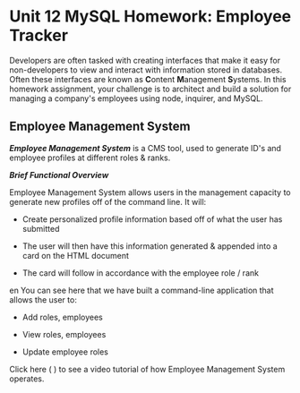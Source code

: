 
# Unit 12 MySQL Homework: Employee Tracker

Developers are often tasked with creating interfaces that make it easy for non-developers to view and interact with information stored in databases. Often these interfaces are known as **C**ontent **M**anagement **S**ystems. In this homework assignment, your challenge is to architect and build a solution for managing a company's employees using node, inquirer, and MySQL.

## Employee Management System


***Employee Management System*** is a CMS tool, used to generate ID's and employee profiles at different roles & ranks.

  

  ***Brief Functional Overview***

Employee Management System allows users in the management capacity to generate new profiles off of the command line. It will:
 * Create personalized profile information based off of what the user has submitted

 * The user will then have this information generated & appended into a card on the HTML 
 document

 * The card will follow in accordance with the employee role / rank



en
You can see here that we have built a command-line application that allows the user to:

  * Add roles, employees

  * View roles, employees

  * Update employee roles

Click here (  ) to see a video tutorial of how Employee Management System operates.




